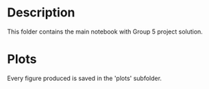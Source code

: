 # Description

This folder contains the main notebook with Group 5 project solution.

# Plots

Every figure produced is saved in the 'plots' subfolder.
